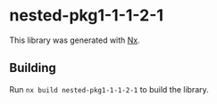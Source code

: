 # nested-pkg1-1-1-2-1

This library was generated with [Nx](https://nx.dev).

## Building

Run `nx build nested-pkg1-1-1-2-1` to build the library.
